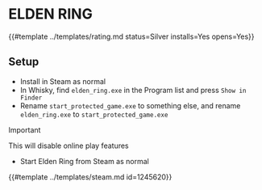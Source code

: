 # ELDEN RING
<!-- script:Aliases [] -->

{{#template ../templates/rating.md status=Silver installs=Yes opens=Yes}}

## Setup

- Install in Steam as normal
- In Whisky, find `elden_ring.exe` in the Program list and press `Show in Finder`
- Rename `start_protected_game.exe` to something else, and rename `elden_ring.exe` to `start_protected_game.exe`

> [!IMPORTANT]
> This will disable online play features

- Start Elden Ring from Steam as normal

{{#template ../templates/steam.md id=1245620}}
